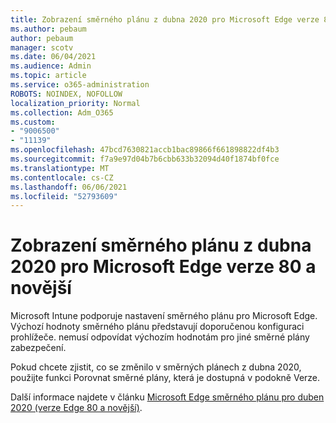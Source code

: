 ```yaml
---
title: Zobrazení směrného plánu z dubna 2020 pro Microsoft Edge verze 80 a novější
ms.author: pebaum
author: pebaum
manager: scotv
ms.date: 06/04/2021
ms.audience: Admin
ms.topic: article
ms.service: o365-administration
ROBOTS: NOINDEX, NOFOLLOW
localization_priority: Normal
ms.collection: Adm_O365
ms.custom:
- "9006500"
- "11139"
ms.openlocfilehash: 47bcd7630821accb1bac89866f661898822df4b3
ms.sourcegitcommit: f7a9e97d04b7b6cbb633b32094d40f1874bf0fce
ms.translationtype: MT
ms.contentlocale: cs-CZ
ms.lasthandoff: 06/06/2021
ms.locfileid: "52793609"
---
```

# <a name="view-the-april-2020-baseline-for-microsoft-edge-versions-80-and-later"></a>Zobrazení směrného plánu z dubna 2020 pro Microsoft Edge verze 80 a novější

Microsoft Intune podporuje nastavení směrného plánu pro Microsoft Edge. Výchozí hodnoty směrného plánu představují doporučenou konfiguraci prohlížeče. nemusí odpovídat výchozím hodnotám pro jiné směrné plány zabezpečení.

Pokud chcete zjistit, co se změnilo v směrných plánech z dubna 2020, použijte funkci Porovnat směrné plány, která je dostupná v podokně Verze.

Další informace najdete v článku [Microsoft Edge směrného plánu pro duben 2020 (verze Edge 80 a novější)](/mem/intune/protect/security-baseline-settings-edge?pivots=edge-april-2020).